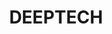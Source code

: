 ---
title: "DEEPTECH"
permalink: /categories/deeptech/
layout: category
author_profile: true
taxonomy: deeptech
--- 